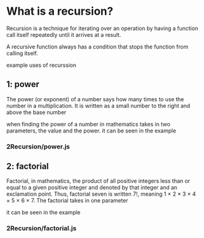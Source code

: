 # What is a recursion?


Recursion is a technique for iterating over an operation by having a function call itself repeatedly until it arrives at a result.

A recursive function always has a condition that stops the function from calling itself.

example uses of recurssion

## 1: power 
The power (or exponent) of a number says how many times to use the number in a multiplication. It is written as a small number to the right and above the base number

when finding the power of a number in mathematics takes in two parameters, the value and the power. 
it can be seen in the example 
### 2Recursion/power.js

## 2: factorial
Factorial, in mathematics, the product of all positive integers less than or equal to a given positive integer and denoted by that integer and an exclamation point. Thus, factorial seven is written 7!, meaning 1 × 2 × 3 × 4 × 5 × 6 × 7. 
The factorial takes in one parameter

it can be seen in the example 
### 2Recursion/factorial.js